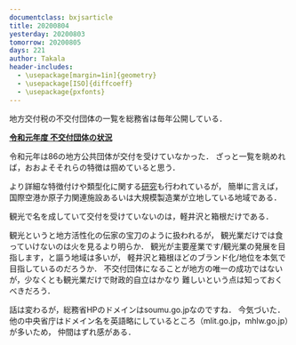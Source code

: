 ```yaml
---
documentclass: bxjsarticle
title: 20200804
yesterday: 20200803
tomorrow: 20200805
days: 221
author: Takala
header-includes:
  - \usepackage[margin=1in]{geometry}
  - \usepackage[ISO]{diffcoeff}
  - \usepackage{pxfonts}
---
```



地方交付税の不交付団体の一覧を総務省は毎年公開している．


**[令和元年度 不交付団体の状況](https://www.soumu.go.jp/main_content/000635010.pdf)**


令和元年は86の地方公共団体が交付を受けていなかった．
ざっと一覧を眺めれば，おおよそそれらの特徴は掴めていると思う．



より詳細な特徴付けや類型化に関する[研究](http://repository.seikei.ac.jp/dspace/bitstream/10928/1094/1/hougaku-89_292-257.pdf)も行われているが，
簡単に言えば，国際空港か原子力関連施設あるいは大規模製造業が立地している地域である．


観光で名を成していて交付を受けていないのは，軽井沢と箱根だけである．



観光というと地方活性化の伝家の宝刀のように扱われるが，
観光業だけでは食っていけないのは火を見るより明らか．
観光が主要産業です/観光業の発展を目指します，と謳う地域は多いが，
軽井沢と箱根ほどのブランド化/地位を本気で目指しているのだろうか．
不交付団体になることが地方の唯一の成功ではないが，少なくとも観光業だけで財政的自立はかなり
難しいという点は知っておくべきだろう．




話は変わるが，総務省HPのドメインはsoumu.go.jpなのですね．
今気づいた．他の中央省庁はドメイン名を英語略にしているところ（mlit.go.jp，mhlw.go.jp）が多いため，
仲間はずれ感がある．